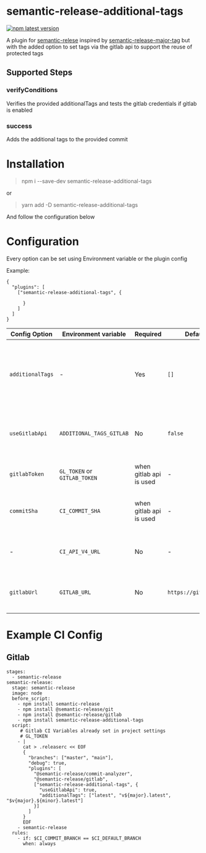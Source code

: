 # semantic-release-additional-tags
  <a href="https://www.npmjs.com/package/semantic-release-additional-tags">
    <img alt="npm latest version" src="https://img.shields.io/npm/v/semantic-release-additional-tags/latest.svg">
  </a>

A plugin for [semantic-relese](https://github.com/semantic-release/semantic-release) inspired by [semantic-release-major-tag](https://www.npmjs.com/package/semantic-release-major-tag) but with the added option to set tags via the gitlab api to support the reuse of protected tags 



## Supported Steps

### verifyConditions

Verifies the provided additionalTags and tests the gitlab credentials if gitlab is enabled 
### success

Adds the additional tags to the provided commit


# Installation
> npm i --save-dev semantic-release-additional-tags

or
> yarn add -D semantic-release-additional-tags

And follow the configuration below


# Configuration
Every option can be set using Environment variable or the plugin config

Example:
```
{
  "plugins": [
    ["semantic-release-additional-tags", {
            
      }
    ]
  ]
}
```


| Config Option      | Environment variable | Required                | Default             | Description                                                                                                                     |
|--------------------|----------------------|-------------------------|---------------------|---------------------------------------------------------------------------------------------------------------------------------|
| `additionalTags`   | -                    | Yes                     | `[]`                | String array containing the additional tags with possible variables `${major}`, `${minor}`, `${patcg}`. Ex.: `v${major}.latest` | 
| `useGitlabApi`     | `ADDITIONAL_TAGS_GITLAB` | No                      | `false`         | Option to enable the use of the gitlab api to support retagging of protected tags                                               |
| `gitlabToken`      | `GL_TOKEN` or `GITLAB_TOKEN` | when gitlab api is used | -           | Gitlab api token, with permissions to create/delete tags                                                                        |
| `commitSha`        | `CI_COMMIT_SHA`         | when gitlab api is used | -                | The referenced commit to be tagged, by default provided by gitlab_ci                                                            |
| -                  | `CI_API_V4_URL`       | No                      | -                  | URL of the v4 api endpoint of gitlab, by default provided by gitlab ci                                                          |
| `gitlabUrl`        | `GITLAB_URL`  | No                      | `https://gitlab.com` | Base url of the used gitlab instance if `CI_API_V4_URL` is not set                                                              |

# Example CI Config

## Gitlab

```
stages:
  - semantic-release
semantic-release:
  stage: semantic-release
  image: node
  before_script:
    - npm install semantic-release
    - npm install @semantic-release/git
    - npm install @semantic-release/gitlab    
    - npm install semantic-release-additional-tags
  script:
     # Gitlab CI Variables already set in project settings
     # GL_TOKEN
    - |
      cat > .releaserc << EOF
      {
        "branches": ["master", "main"],
        "debug": true,
        "plugins": [
          "@semantic-release/commit-analyzer",
          "@semantic-release/gitlab",
          ["semantic-release-additional-tags", {
            "useGitlabApi": true,
            "additionalTags": ["latest", "v${major}.latest", "$v{major}.${minor}.latest"]
          }]
        ]
      }
      EOF
    - semantic-release
  rules:
    - if: $CI_COMMIT_BRANCH == $CI_DEFAULT_BRANCH 
      when: always
```
